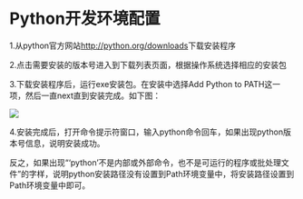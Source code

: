 # Python开发环境配置
1.从python官方网站<http://python.org/downloads>下载安装程序

2.点击需要安装的版本号进入到下载列表页面，根据操作系统选择相应的安装包

3.下载安装程序后，运行exe安装包。在安装中选择Add Python to PATH这一项，然后一直next直到安装完成。如下图：





![]("https://github.com/1006269809/Data_mining/blob/master/image/%E5%AE%89%E8%A3%85%E5%90%91%E5%AF%BC.png")





4.安装完成后，打开命令提示符窗口，输入python命令回车，如果出现python版本号信息，说明安装成功。

反之，如果出现“‘python’不是内部或外部命令，也不是可运行的程序或批处理文件”的字样，说明python安装路径没有设置到Path环境变量中，将安装路径设置到Path环境变量中即可。
